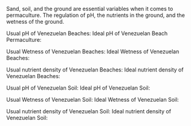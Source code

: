 Sand, soil, and the ground are essential variables when it comes to permaculture. The regulation of pH, the nutrients in the ground, and the wetness of the ground. 

Usual pH of Venezuelan Beaches:
Ideal pH of Venezuelan Beach Permaculture:

Usual Wetness of Venezuelan Beaches:
Ideal Wetness of Venezuelan Beaches:

Usual nutrient density of Venezuelan Beaches:
Ideal nutrient density of Venezuelan Beaches:

Usual pH of Venezuelan Soil:
Ideal pH of Venezuelan Soil:

Usual Wetness of Venezuelan Soil:
Ideal Wetness of Venezuelan Soil:

Usual nutrient density of Venezuelan Soil:
Ideal nutrient density of Venezuelan Soil: